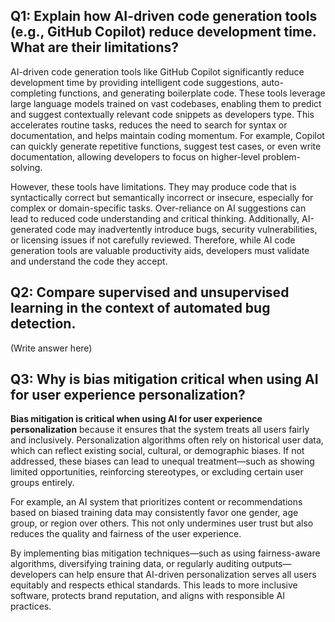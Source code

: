 ## Q1: Explain how AI-driven code generation tools (e.g., GitHub Copilot) reduce development time. What are their limitations?
AI-driven code generation tools like GitHub Copilot significantly reduce development time by providing intelligent code suggestions, auto-completing functions, and generating boilerplate code. These tools leverage large language models trained on vast codebases, enabling them to predict and suggest contextually relevant code snippets as developers type. This accelerates routine tasks, reduces the need to search for syntax or documentation, and helps maintain coding momentum. For example, Copilot can quickly generate repetitive functions, suggest test cases, or even write documentation, allowing developers to focus on higher-level problem-solving.

However, these tools have limitations. They may produce code that is syntactically correct but semantically incorrect or insecure, especially for complex or domain-specific tasks. Over-reliance on AI suggestions can lead to reduced code understanding and critical thinking. Additionally, AI-generated code may inadvertently introduce bugs, security vulnerabilities, or licensing issues if not carefully reviewed. Therefore, while AI code generation tools are valuable productivity aids, developers must validate and understand the code they accept.

## Q2: Compare supervised and unsupervised learning in the context of automated bug detection.
(Write answer here)

## Q3: Why is bias mitigation critical when using AI for user experience personalization?
**Bias mitigation is critical when using AI for user experience personalization** because it ensures that the system treats all users fairly and inclusively. Personalization algorithms often rely on historical user data, which can reflect existing social, cultural, or demographic biases. If not addressed, these biases can lead to unequal treatment—such as showing limited opportunities, reinforcing stereotypes, or excluding certain user groups entirely.

For example, an AI system that prioritizes content or recommendations based on biased training data may consistently favor one gender, age group, or region over others. This not only undermines user trust but also reduces the quality and fairness of the user experience.

By implementing bias mitigation techniques—such as using fairness-aware algorithms, diversifying training data, or regularly auditing outputs—developers can help ensure that AI-driven personalization serves all users equitably and respects ethical standards. This leads to more inclusive software, protects brand reputation, and aligns with responsible AI practices.
